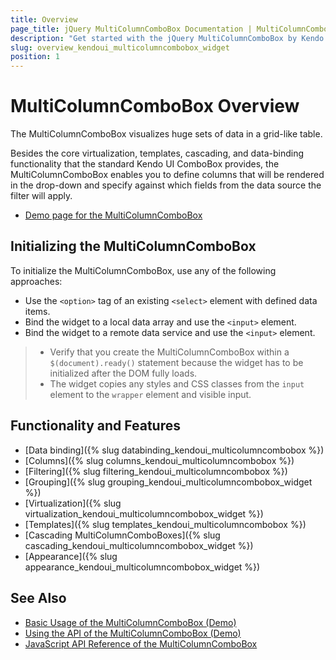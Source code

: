 ```yaml
---
title: Overview
page_title: jQuery MultiColumnComboBox Documentation | MultiColumnComboBox Overview
description: "Get started with the jQuery MultiColumnComboBox by Kendo UI and learn how to create, initialize, and enable the widget."
slug: overview_kendoui_multicolumncombobox_widget
position: 1
---
```


# MultiColumnComboBox Overview

The MultiColumnComboBox visualizes huge sets of data in a grid-like table.

Besides the core virtualization, templates, cascading, and data-binding functionality that the standard Kendo UI ComboBox provides, the MultiColumnComboBox enables you to define columns that will be rendered in the drop-down and specify against which fields from the data source the filter will apply.

* [Demo page for the MultiColumnComboBox](https://demos.telerik.com/kendo-ui/multicolumncombobox/index)

## Initializing the MultiColumnComboBox

To initialize the MultiColumnComboBox, use any of the following approaches:

* Use the `<option>` tag of an existing `<select>` element with defined data items.
* Bind the widget to a local data array and use the `<input>` element.
* Bind the widget to a remote data service and use the `<input>` element.

> * Verify that you create the MultiColumnComboBox within a `$(document).ready()` statement because the widget has to be initialized after the DOM fully loads.
> * The widget copies any styles and CSS classes from the `input` element to the `wrapper` element and visible input.

## Functionality and Features

* [Data binding]({% slug databinding_kendoui_multicolumncombobox %})
* [Columns]({% slug columns_kendoui_multicolumncombobox %})
* [Filtering]({% slug filtering_kendoui_multicolumncombobox %})
* [Grouping]({% slug grouping_kendoui_multicolumncombobox_widget %})
* [Virtualization]({% slug virtualization_kendoui_multicolumncombobox_widget %})
* [Templates]({% slug templates_kendoui_multicolumncombobox %})
* [Cascading MultiColumnComboBoxes]({% slug cascading_kendoui_multicolumncombobox_widget %})
* [Appearance]({% slug appearance_kendoui_multicolumncombobox_widget %})

## See Also

* [Basic Usage of the MultiColumnComboBox (Demo)](https://demos.telerik.com/kendo-ui/multicolumncombobox/index)
* [Using the API of the MultiColumnComboBox (Demo)](https://demos.telerik.com/kendo-ui/multicolumncombobox/api)
* [JavaScript API Reference of the MultiColumnComboBox](/api/javascript/ui/multicolumncombobox)
